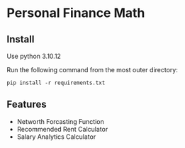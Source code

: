 # Personal Finance Math

## Install
Use python 3.10.12

Run the following command from the most outer directory:  
```
pip install -r requirements.txt
```

## Features
- Networth Forcasting Function
- Recommended Rent Calculator
- Salary Analytics Calculator
